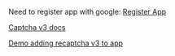 Need to register app with google:
[Register App](https://www.google.com/recaptcha/admin/create)

[Captcha v3 docs](https://developers.google.com/recaptcha/docs/v3)

[Demo adding recaptcha v3 to app](https://www.akashmittal.com/google-recaptcha-reactjs/)
